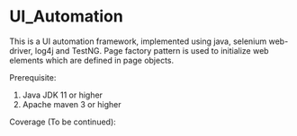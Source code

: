 # UI_Automation
This is a UI automation framework, implemented using java, selenium web-driver, log4j and TestNG. Page factory pattern is used to initialize web elements which are defined in page objects.

Prerequisite:
1. Java JDK 11 or higher
2. Apache maven 3 or higher

Coverage (To be continued):


